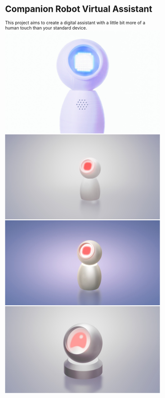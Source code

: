 # Companion Robot Virtual Assistant

This project aims to create a digital assistant with a little bit more of a human touch than your standard device. 
![Final Product](./assistant-2.jpg)
![Concept Image 3](./Concept_3.jpg)
![Concept Image 2](./Concept_2.jpg)
![Concept Image](./Concept.jpg)
